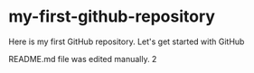 # my-first-github-repository
Here is my first GitHub repository. Let's get started with GitHub

README.md file was edited manually.
2
